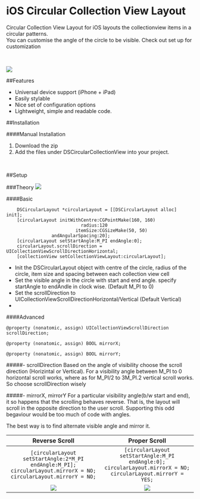 # iOS Circular Collection View Layout
Circular Collection View Layout for iOS layouts the collectionview items in a circular patterns.<br>
You can customise the angle of the circle to be visible. Check out set up for customization

<br>

![](http://res.cloudinary.com/dm6lqaxjt/image/upload/c_scale,h_392/v1467874733/circular%20collection%20view%20layout.png)

##Features

- Universal device support (iPhone + iPad)
- Easily stylable
- Nice set of configuration options
- Lightweight, simple and readable code.

##Installation

####Manual Installation

1. Download the zip
2. Add the files under DSCircularCollectionView into your project.

<br>

##Setup

###Theory
![](http://res.cloudinary.com/dm6lqaxjt/image/upload/c_scale,h_336/v1467878560/Circular%20collection%20view%20theory.png)

####Basic
```
    DSCircularLayout *circularLayout = [[DSCircularLayout alloc] init];
    [circularLayout initWithCentre:CGPointMake(160, 160)
                            radius:120
                          itemSize:CGSizeMake(50, 50)
                 andAngularSpacing:20];
    [circularLayout setStartAngle:M_PI endAngle:0];
    circularLayout.scrollDirection = UICollectionViewScrollDirectionHorizontal;
    [collectionView setCollectionViewLayout:circularLayout];
```

* Init the DSCircularLayout object with centre of the circle, radius of the circle, item size and spacing between each collection view cell
* Set the visible angle in the circle with start and end angle. specify startAngle to endAndle in clock wise. (Default M_PI to 0)
* Set the scrollDirection to UICollectionViewScrollDirectionHorizontal/Vertical (Default Vertical)
*

####Advanced

```
@property (nonatomic, assign) UICollectionViewScrollDirection scrollDirection;

@property (nonatomic, assign) BOOL mirrorX;

@property (nonatomic, assign) BOOL mirrorY;
```

#####- scrollDirection
Based on the angle of visibility choose the scroll direction (Horizintal or Vertical). 
For a visibility angle between M_PI to 0 horizontal scroll works, where as for M_PI/2 to 3M_PI.2 vertical scroll works. So choose scrollDirection wisely

#####- mirrorX, mirrorY
For a particular visibility angle(b/w start and end), it so happens that the scrolling behaves reverse. That is, the layout will scroll in the opposite direction to the user scroll. Supporting this odd begaviour would be too much of code with angles.

The best way is to find alternate visible angle and mirror it.

Reverse Scroll             |  Proper Scroll
:-------------------------:|:-------------------------:
`[circularLayout setStartAngle:2*M_PI endAngle:M_PI]; circularLayout.mirrorX = NO; circularLayout.mirrorY = NO;`| `[circularLayout setStartAngle:M_PI endAngle:0]; circularLayout.mirrorX = NO; circularLayout.mirrorY = YES;`
![](http://res.cloudinary.com/dm6lqaxjt/image/upload/c_scale,h_420/v1467884392/defect.gif)  |  ![](http://res.cloudinary.com/dm6lqaxjt/image/upload/c_scale,h_420/v1467884392/defect.gif)
